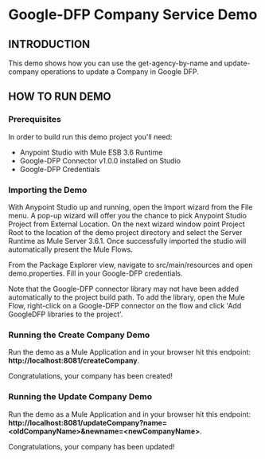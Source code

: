 Google-DFP Company Service Demo
===============================

INTRODUCTION
------------

This demo shows how you can use the get-agency-by-name and update-company operations to update a Company in Google DFP.

HOW TO RUN DEMO
---------------

### Prerequisites
In order to build run this demo project you'll need:

* Anypoint Studio with Mule ESB 3.6 Runtime
* Google-DFP Connector v1.0.0 installed on Studio
* Google-DFP Credentials

### Importing the Demo

With Anypoint Studio up and running, open the Import wizard from the File menu. A pop-up wizard will offer you the chance to pick Anypoint Studio Project from External Location. On the next wizard window point Project Root to the location of the demo project directory and select the Server Runtime as Mule Server 3.6.1. Once successfully imported the studio will automatically present the Mule Flows.

From the Package Explorer view, navigate to src/main/resources and open demo.properties. Fill in your Google-DFP credentials.

Note that the Google-DFP connector library may not have been added automatically to the project build path. To add the library, open the Mule Flow, right-click on a Google-DFP connector on the flow and click 'Add GoogleDFP libraries to the project'.

### Running the Create Company Demo

Run the demo as a Mule Application and in your browser hit this endpoint: **http://localhost:8081/createCompany**.

Congratulations, your company has been created!

### Running the Update Company Demo

Run the demo as a Mule Application and in your browser hit this endpoint: **http://localhost:8081/updateCompany?name=\<oldCompanyName\>&newname=\<newCompanyName\>**.

Congratulations, your company has been updated!

